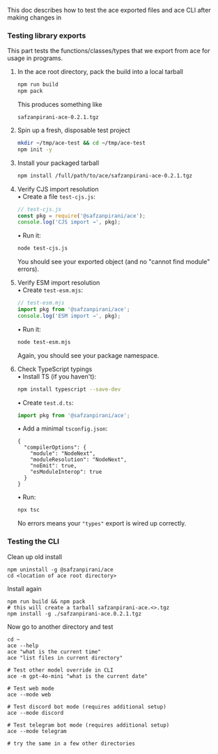 This doc describes how to test the ace exported files and ace CLI after making changes in 

### Testing library exports
This part tests the functions/classes/types that we export from ace for usage in programs.

1.  In the ace root directory, pack the build into a local tarball  
    ```bash
    npm run build
    npm pack
    ```  
    This produces something like  
    ```
    safzanpirani-ace-0.2.1.tgz
    ```

2.  Spin up a fresh, disposable test project  
    ```bash
    mkdir ~/tmp/ace-test && cd ~/tmp/ace-test
    npm init -y
    ```

3.  Install your packaged tarball  
    ```bash
    npm install /full/path/to/ace/safzanpirani-ace-0.2.1.tgz
    ```

4.  Verify CJS import resolution  
    • Create a file `test-cjs.js`:
    ```js
    // test-cjs.js
    const pkg = require('@safzanpirani/ace');
    console.log('CJS import →', pkg);
    ```  
    • Run it:
    ```bash
    node test-cjs.js
    ```
    You should see your exported object (and no "cannot find module" errors).

5.  Verify ESM import resolution  
    • Create `test-esm.mjs`:
    ```js
    // test-esm.mjs
    import pkg from '@safzanpirani/ace';
    console.log('ESM import →', pkg);
    ```  
    • Run it:
    ```bash
    node test-esm.mjs
    ```
    Again, you should see your package namespace.

6.  Check TypeScript typings  
    • Install TS (if you haven't):  
      ```bash
      npm install typescript --save-dev
      ```  
    • Create `test.d.ts`:
    ```ts
    import pkg from '@safzanpirani/ace';
    ```
    • Add a minimal `tsconfig.json`:
    ```jsonc
    {
      "compilerOptions": {
        "module": "NodeNext",
        "moduleResolution": "NodeNext",
        "noEmit": true,
        "esModuleInterop": true
      }
    }
    ```  
    • Run:
    ```bash
    npx tsc
    ```  
    No errors means your `"types"` export is wired up correctly.

### Testing the CLI

Clean up old install
```
npm uninstall -g @safzanpirani/ace
cd <location of ace root directory>
```

Install again
```
npm run build && npm pack
# this will create a tarball safzanpirani-ace.<>.tgz
npm install -g ./safzanpirani-ace.0.2.1.tgz
```

Now go to another directory and test
```
cd ~
ace --help 
ace "what is the current time"
ace "list files in current directory"

# Test other model override in CLI
ace -m gpt-4o-mini "what is the current date"

# Test web mode
ace --mode web

# Test discord bot mode (requires additional setup)
ace --mode discord

# Test telegram bot mode (requires additional setup)
ace --mode telegram

# try the same in a few other directories
```